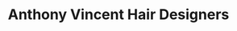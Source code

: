 ---
title: "Anthony Vincent Hair Designers"
url: /willowick/anthony-vincent-hair-designers/
shop: Kosmetik
---